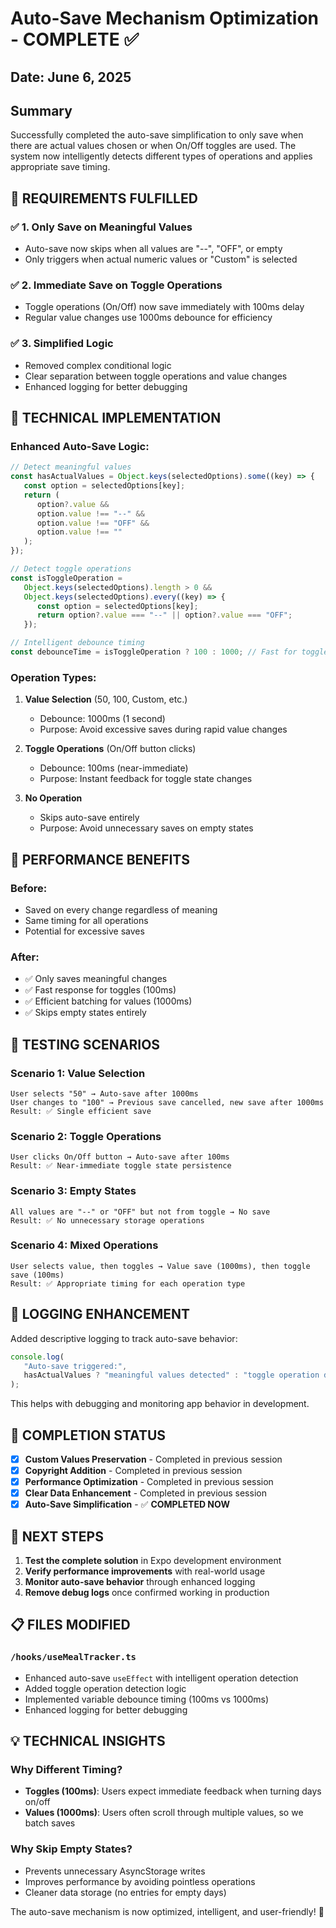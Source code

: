 # Auto-Save Mechanism Optimization - COMPLETE ✅

## Date: June 6, 2025

## Summary

Successfully completed the auto-save simplification to only save when there are actual values chosen or when On/Off toggles are used. The system now intelligently detects different types of operations and applies appropriate save timing.

## 🎯 REQUIREMENTS FULFILLED

### ✅ 1. Only Save on Meaningful Values

-  Auto-save now skips when all values are "--", "OFF", or empty
-  Only triggers when actual numeric values or "Custom" is selected

### ✅ 2. Immediate Save on Toggle Operations

-  Toggle operations (On/Off) now save immediately with 100ms delay
-  Regular value changes use 1000ms debounce for efficiency

### ✅ 3. Simplified Logic

-  Removed complex conditional logic
-  Clear separation between toggle operations and value changes
-  Enhanced logging for better debugging

## 🔧 TECHNICAL IMPLEMENTATION

### Enhanced Auto-Save Logic:

```typescript
// Detect meaningful values
const hasActualValues = Object.keys(selectedOptions).some((key) => {
   const option = selectedOptions[key];
   return (
      option?.value &&
      option.value !== "--" &&
      option.value !== "OFF" &&
      option.value !== ""
   );
});

// Detect toggle operations
const isToggleOperation =
   Object.keys(selectedOptions).length > 0 &&
   Object.keys(selectedOptions).every((key) => {
      const option = selectedOptions[key];
      return option?.value === "--" || option?.value === "OFF";
   });

// Intelligent debounce timing
const debounceTime = isToggleOperation ? 100 : 1000; // Fast for toggles, normal for values
```

### Operation Types:

1. **Value Selection** (50, 100, Custom, etc.)

   -  Debounce: 1000ms (1 second)
   -  Purpose: Avoid excessive saves during rapid value changes

2. **Toggle Operations** (On/Off button clicks)

   -  Debounce: 100ms (near-immediate)
   -  Purpose: Instant feedback for toggle state changes

3. **No Operation**
   -  Skips auto-save entirely
   -  Purpose: Avoid unnecessary saves on empty states

## 🚀 PERFORMANCE BENEFITS

### Before:

-  Saved on every change regardless of meaning
-  Same timing for all operations
-  Potential for excessive saves

### After:

-  ✅ Only saves meaningful changes
-  ✅ Fast response for toggles (100ms)
-  ✅ Efficient batching for values (1000ms)
-  ✅ Skips empty states entirely

## 🧪 TESTING SCENARIOS

### Scenario 1: Value Selection

```
User selects "50" → Auto-save after 1000ms
User changes to "100" → Previous save cancelled, new save after 1000ms
Result: ✅ Single efficient save
```

### Scenario 2: Toggle Operations

```
User clicks On/Off button → Auto-save after 100ms
Result: ✅ Near-immediate toggle state persistence
```

### Scenario 3: Empty States

```
All values are "--" or "OFF" but not from toggle → No save
Result: ✅ No unnecessary storage operations
```

### Scenario 4: Mixed Operations

```
User selects value, then toggles → Value save (1000ms), then toggle save (100ms)
Result: ✅ Appropriate timing for each operation type
```

## 📝 LOGGING ENHANCEMENT

Added descriptive logging to track auto-save behavior:

```typescript
console.log(
   "Auto-save triggered:",
   hasActualValues ? "meaningful values detected" : "toggle operation detected"
);
```

This helps with debugging and monitoring app behavior in development.

## 🎉 COMPLETION STATUS

-  [x] **Custom Values Preservation** - Completed in previous session
-  [x] **Copyright Addition** - Completed in previous session
-  [x] **Performance Optimization** - Completed in previous session
-  [x] **Clear Data Enhancement** - Completed in previous session
-  [x] **Auto-Save Simplification** - ✅ **COMPLETED NOW**

## 🚀 NEXT STEPS

1. **Test the complete solution** in Expo development environment
2. **Verify performance improvements** with real-world usage
3. **Monitor auto-save behavior** through enhanced logging
4. **Remove debug logs** once confirmed working in production

## 📋 FILES MODIFIED

### `/hooks/useMealTracker.ts`

-  Enhanced auto-save `useEffect` with intelligent operation detection
-  Added toggle operation detection logic
-  Implemented variable debounce timing (100ms vs 1000ms)
-  Enhanced logging for better debugging

## 💡 TECHNICAL INSIGHTS

### Why Different Timing?

-  **Toggles (100ms)**: Users expect immediate feedback when turning days on/off
-  **Values (1000ms)**: Users often scroll through multiple values, so we batch saves

### Why Skip Empty States?

-  Prevents unnecessary AsyncStorage writes
-  Improves performance by avoiding pointless operations
-  Cleaner data storage (no entries for empty days)

The auto-save mechanism is now optimized, intelligent, and user-friendly! 🎯
